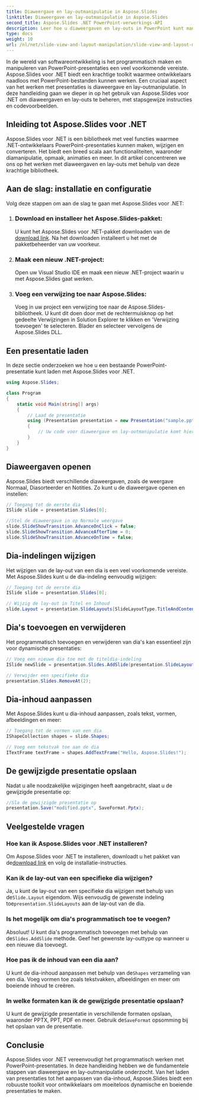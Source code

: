 ```yaml
---
title: Diaweergave en lay-outmanipulatie in Aspose.Slides
linktitle: Diaweergave en lay-outmanipulatie in Aspose.Slides
second_title: Aspose.Slides .NET PowerPoint-verwerkings-API
description: Leer hoe u diaweergaven en lay-outs in PowerPoint kunt manipuleren met Aspose.Slides voor .NET. Stapsgewijze handleiding met codevoorbeelden.
type: docs
weight: 10
url: /nl/net/slide-view-and-layout-manipulation/slide-view-and-layout-manipulation/
---
```


In de wereld van softwareontwikkeling is het programmatisch maken en manipuleren van PowerPoint-presentaties een veel voorkomende vereiste. Aspose.Slides voor .NET biedt een krachtige toolkit waarmee ontwikkelaars naadloos met PowerPoint-bestanden kunnen werken. Een cruciaal aspect van het werken met presentaties is diaweergave en lay-outmanipulatie. In deze handleiding gaan we dieper in op het gebruik van Aspose.Slides voor .NET om diaweergaven en lay-outs te beheren, met stapsgewijze instructies en codevoorbeelden.


## Inleiding tot Aspose.Slides voor .NET

Aspose.Slides voor .NET is een bibliotheek met veel functies waarmee .NET-ontwikkelaars PowerPoint-presentaties kunnen maken, wijzigen en converteren. Het biedt een breed scala aan functionaliteiten, waaronder diamanipulatie, opmaak, animaties en meer. In dit artikel concentreren we ons op het werken met diaweergaven en lay-outs met behulp van deze krachtige bibliotheek.

## Aan de slag: installatie en configuratie

Volg deze stappen om aan de slag te gaan met Aspose.Slides voor .NET:

1. ### Download en installeer het Aspose.Slides-pakket:
    U kunt het Aspose.Slides voor .NET-pakket downloaden van de[ download link](https://releases.aspose.com/slides/net/). Na het downloaden installeert u het met de pakketbeheerder van uw voorkeur.

2. ### Maak een nieuw .NET-project:
   Open uw Visual Studio IDE en maak een nieuw .NET-project waarin u met Aspose.Slides gaat werken.

3. ### Voeg een verwijzing toe naar Aspose.Slides:
   Voeg in uw project een verwijzing toe naar de Aspose.Slides-bibliotheek. U kunt dit doen door met de rechtermuisknop op het gedeelte Verwijzingen in Solution Explorer te klikken en 'Verwijzing toevoegen' te selecteren. Blader en selecteer vervolgens de Aspose.Slides DLL.

## Een presentatie laden

In deze sectie onderzoeken we hoe u een bestaande PowerPoint-presentatie kunt laden met Aspose.Slides voor .NET.

```csharp
using Aspose.Slides;

class Program
{
    static void Main(string[] args)
    {
        // Laad de presentatie
        using (Presentation presentation = new Presentation("sample.pptx"))
        {
            // Uw code voor diaweergave en lay-outmanipulatie komt hier terecht
        }
    }
}
```

## Diaweergaven openen

Aspose.Slides biedt verschillende diaweergaven, zoals de weergave Normaal, Diasorteerder en Notities. Zo kunt u de diaweergave openen en instellen:

```csharp
// Toegang tot de eerste dia
ISlide slide = presentation.Slides[0];

//Stel de diaweergave in op Normale weergave
slide.SlideShowTransition.AdvanceOnClick = false;
slide.SlideShowTransition.AdvanceAfterTime = 0;
slide.SlideShowTransition.AdvanceOnTime = false;
```

## Dia-indelingen wijzigen

Het wijzigen van de lay-out van een dia is een veel voorkomende vereiste. Met Aspose.Slides kunt u de dia-indeling eenvoudig wijzigen:

```csharp
// Toegang tot de eerste dia
ISlide slide = presentation.Slides[0];

// Wijzig de lay-out in Titel en Inhoud
slide.Layout = presentation.SlideLayouts[SlideLayoutType.TitleAndContent];
```

## Dia's toevoegen en verwijderen

Het programmatisch toevoegen en verwijderen van dia's kan essentieel zijn voor dynamische presentaties:

```csharp
// Voeg een nieuwe dia toe met de titeldia-indeling
ISlide newSlide = presentation.Slides.AddSlide(presentation.SlideLayouts[SlideLayoutType.TitleSlide]);

// Verwijder een specifieke dia
presentation.Slides.RemoveAt(2);
```

## Dia-inhoud aanpassen

Met Aspose.Slides kunt u dia-inhoud aanpassen, zoals tekst, vormen, afbeeldingen en meer:

```csharp
// Toegang tot de vormen van een dia
IShapeCollection shapes = slide.Shapes;

// Voeg een tekstvak toe aan de dia
ITextFrame textFrame = shapes.AddTextFrame("Hello, Aspose.Slides!");
```

## De gewijzigde presentatie opslaan

Nadat u alle noodzakelijke wijzigingen heeft aangebracht, slaat u de gewijzigde presentatie op:

```csharp
//Sla de gewijzigde presentatie op
presentation.Save("modified.pptx", SaveFormat.Pptx);
```

## Veelgestelde vragen

### Hoe kan ik Aspose.Slides voor .NET installeren?

 Om Aspose.Slides voor .NET te installeren, downloadt u het pakket van de[download link](https://releases.aspose.com/slides/net/) en volg de installatie-instructies.

### Kan ik de lay-out van een specifieke dia wijzigen?

 Ja, u kunt de lay-out van een specifieke dia wijzigen met behulp van de`Slide.Layout` eigendom. Wijs eenvoudig de gewenste indeling toe`presentation.SlideLayouts` aan de lay-out van de dia.

### Is het mogelijk om dia's programmatisch toe te voegen?

 Absoluut! U kunt dia's programmatisch toevoegen met behulp van de`Slides.AddSlide` methode. Geef het gewenste lay-outtype op wanneer u een nieuwe dia toevoegt.

### Hoe pas ik de inhoud van een dia aan?

 U kunt de dia-inhoud aanpassen met behulp van de`Shapes` verzameling van een dia. Voeg vormen toe zoals tekstvakken, afbeeldingen en meer om boeiende inhoud te creëren.

### In welke formaten kan ik de gewijzigde presentatie opslaan?

 U kunt de gewijzigde presentatie in verschillende formaten opslaan, waaronder PPTX, PPT, PDF en meer. Gebruik de`SaveFormat` opsomming bij het opslaan van de presentatie.

## Conclusie

Aspose.Slides voor .NET vereenvoudigt het programmatisch werken met PowerPoint-presentaties. In deze handleiding hebben we de fundamentele stappen van diaweergave en lay-outmanipulatie onderzocht. Van het laden van presentaties tot het aanpassen van dia-inhoud, Aspose.Slides biedt een robuuste toolkit voor ontwikkelaars om moeiteloos dynamische en boeiende presentaties te maken.
